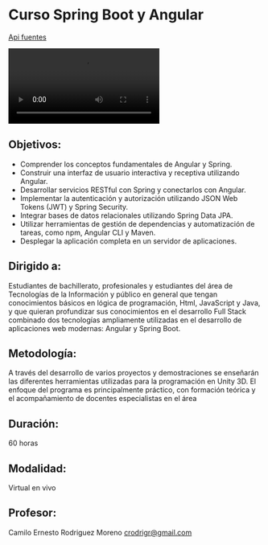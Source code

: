 # Curso Spring  Boot y Angular

[Api fuentes](https://github.com/crodrigr/spring-boot-angular-confenalco-code/tree/master)


<video src="[LINK](https://www.youtube-nocookie.com/embed/FEa2diI2qgA)" controls="controls" style="max-width: 730px;">
</video>

## Objetivos:

- Comprender los conceptos fundamentales de Angular y Spring.
- Construir una interfaz de usuario interactiva y receptiva utilizando Angular.
- Desarrollar servicios RESTful con Spring y conectarlos con Angular.
- Implementar la autenticación y autorización utilizando JSON Web Tokens (JWT) y Spring Security.
- Integrar bases de datos relacionales utilizando Spring Data JPA.
- Utilizar herramientas de gestión de dependencias y automatización de tareas, como npm, Angular CLI y Maven.
- Desplegar la aplicación completa en un servidor de aplicaciones.

## Dirigido a:

Estudiantes de bachillerato, profesionales y estudiantes del área de Tecnologías de la Información y público en general que tengan conocimientos básicos en lógica de programación, Html, JavaScript y Java, y que quieran profundizar sus conocimientos en el desarrollo Full Stack combinado dos tecnologías ampliamente utilizadas en el desarrollo de aplicaciones web modernas: Angular y Spring Boot.

## Metodología: 

A través del desarrollo de varios proyectos y demostraciones se enseñarán las diferentes herramientas utilizadas para la programación en Unity 3D.  El enfoque del programa es principalmente práctico, con formación teórica y el acompañamiento de docentes especialistas en el área

## Duración:
60 horas

## Modalidad:

Virtual en vivo

## Profesor:
Camilo Ernesto Rodriguez Moreno
crodrigr@gmail.com
